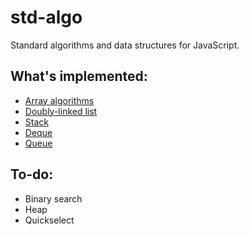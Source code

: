 # std-algo

Standard algorithms and data structures for JavaScript.

## What's implemented:

- [Array algorithms](lib/algorithm/array.ts)
- [Doubly-linked list](lib/list)
- [Stack](lib/stack)
- [Deque](lib/queue/deque)
- [Queue](lib/queue)

## To-do:

- Binary search
- Heap
- Quickselect
